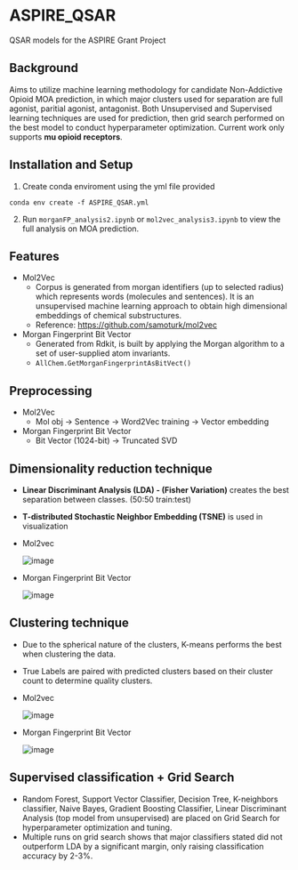 # ASPIRE_QSAR
QSAR models for the ASPIRE Grant Project

## Background
Aims to utilize machine learning methodology for candidate Non-Addictive Opioid MOA prediction, in which major clusters used for separation are full agonist, paritial agonist, antagonist. Both Unsupervised and Supervised learning techniques are used for prediction, then grid search performed on the best model to conduct hyperparameter optimization. Current work only supports **mu opioid receptors**. 

## Installation and Setup
1. Create conda enviroment using the yml file provided

`conda env create -f ASPIRE_QSAR.yml`

2. Run `morganFP_analysis2.ipynb` or `mol2vec_analysis3.ipynb` to view the full analysis on MOA prediction.


## Features
- Mol2Vec 
  - Corpus is generated from morgan identifiers (up to selected radius) which represents words (molecules and sentences). 
    It is an unsupervised machine learning approach to obtain high dimensional embeddings of chemical substructures.
  - Reference: https://github.com/samoturk/mol2vec
- Morgan Fingerprint Bit Vector
   - Generated from Rdkit, is built by applying the Morgan algorithm to a set of user-supplied atom invariants. 
   - `AllChem.GetMorganFingerprintAsBitVect()`
   
## Preprocessing
- Mol2Vec 
  - Mol obj -> Sentence -> Word2Vec training -> Vector embedding
- Morgan Fingerprint Bit Vector
  - Bit Vector (1024-bit) -> Truncated SVD

## Dimensionality reduction technique
- **Linear Discriminant Analysis (LDA) - (Fisher Variation)** creates the best separation between classes. (50:50 train:test)
- **T-distributed Stochastic Neighbor Embedding (TSNE)** is used in visualization
- Mol2vec

  ![image](https://user-images.githubusercontent.com/69520909/181805262-2ccc023b-9eb2-45f0-9dd7-65936a974ea6.png)
  
- Morgan Fingerprint Bit Vector

  ![image](https://user-images.githubusercontent.com/69520909/181805431-1025ef69-9a04-4d0b-9b3e-d5cb6a6108b8.png)

## Clustering technique
- Due to the spherical nature of the clusters, K-means performs the best when clustering the data.
- True Labels are paired with predicted clusters based on their cluster count to determine quality clusters.
- Mol2vec
  
  ![image](https://user-images.githubusercontent.com/69520909/181806173-287d101e-1db0-40f1-a479-036f4fe0bbbd.png)

- Morgan Fingerprint Bit Vector

  ![image](https://user-images.githubusercontent.com/69520909/181806239-bcdc8c3c-6484-47c0-99de-9ee01f750bc5.png)
  
## Supervised classification + Grid Search
- Random Forest, Support Vector Classifier, Decision Tree, K-neighbors classifier, Naive Bayes, Gradient Boosting Classifier, Linear Discriminant Analysis (top model from unsupervised) are placed on Grid Search for hyperparameter optimization and tuning.
- Multiple runs on grid search shows that major classifiers stated did not outperform LDA by a significant margin, only raising classification accuracy by 2-3%.
  
   
  
